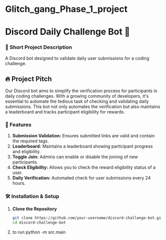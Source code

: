 # Glitch_gang_Phase_1_project

# Discord Daily Challenge Bot 🤖

### 📌 Short Project Description
A Discord bot designed to validate daily user submissions for a coding challenge.

## 🔥 Project Pitch

Our Discord bot aims to simplify the verification process for participants in daily coding challenges. With a growing community of developers, it's essential to automate the tedious task of checking and validating daily submissions. This bot not only automates the verification but also maintains a leaderboard and tracks participant eligibility for rewards.

### 🌟 Features

1. **Submission Validation:** Ensures submitted links are valid and contain the required tags.
2. **Leaderboard:** Maintains a leaderboard showing participant progress and eligibility.
3. **Toggle Join:** Admins can enable or disable the joining of new participants.
4. **Check Eligibility:** Allows you to check the reward eligibility status of a user.
5. **Daily Verification:** Automated check for user submissions every 24 hours.

### 🛠️ Installation & Setup

1. **Clone the Repository**
   ```sh
   git clone https://github.com/your-username/discord-challenge-bot.git
   cd discord-challenge-bot
2. to run python -m src.main
